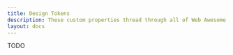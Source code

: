 ```yaml
---
title: Design Tokens
description: These custom properties thread through all of Web Awesome's components, giving things a consistent look and feel.
layout: docs
---
```


TODO
